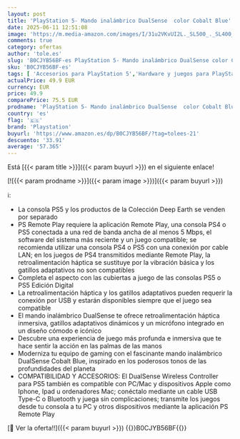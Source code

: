 ```yaml
---
layout: post
title: 'PlayStation 5- Mando inalámbrico DualSense  color Cobalt Blue'
date: 2025-06-11 12:51:08
image: 'https://m.media-amazon.com/images/I/31u2VKvUI2L._SL500_._SL400_.jpg'
comments: true
category: ofertas
author: 'tole.es'
slug: 'B0CJYB56BF-es PlayStation 5- Mando inalámbrico DualSense color Cobalt Blue'
sku: 'B0CJYB56BF-es'
tags: [ 'Accesorios para PlayStation 5','Hardware y juegos para PlayStation 5','Mandos y controles para PlayStation 5','Videojuegos','playstation','🇪🇸', ]
actualPrice: 49.9 EUR
currency: EUR
price: 49.9
comparePrice: 75.5 EUR
prodname: 'PlayStation 5- Mando inalámbrico DualSense  color Cobalt Blue'
country: 'es'
flag: '🇪🇸'
brand: 'Playstation'
buyurl: 'https://www.amazon.es/dp/B0CJYB56BF/?tag=tolees-21'
descuento: '33.91'
average: '57.365'
---
```


Está [{{< param title >}}]({{< param buyurl >}}) en el siguiente enlace!

[![{{< param prodname >}}]({{< param image >}})]({{< param buyurl >}})

ℹ️:

- La consola PS5 y los productos de la Colección Deep Earth se venden por separado
- PS Remote Play requiere la aplicación Remote Play, una consola PS4 o PS5 conectada a una red de banda ancha de al menos 5 Mbps, el software del sistema más reciente y un juego compatible; se recomienda utilizar una consola PS4 o PS5 con una conexión por cable LAN; en los juegos de PS4 transmitidos mediante Remote Play, la retroalimentación háptica se sustituye por la vibración básica y los gatillos adaptativos no son compatibles
- Completa el aspecto con las cubiertas a juego de las consolas PS5 o PS5 Edición Digital
- La retroalimentación háptica y los gatillos adaptativos pueden requerir la conexión por USB y estarán disponibles siempre que el juego sea compatible
- El mando inalámbrico DualSense te ofrece retroalimentación háptica inmersiva, gatillos adaptativos dinámicos y un micrófono integrado en un diseño cómodo e icónico
- Descubre una experiencia de juego más profunda e inmersiva que te hace sentir la acción en las palmas de las manos
- Moderniza tu equipo de gaming con el fascinante mando inalámbrico DualSense Cobalt Blue, inspirado en los poderosos tonos de las profundidades del planeta
- COMPATIBILIDAD Y ACCESORIOS: El DualSense Wireless Controller para PS5 también es compatible con PC/Mac y dispositivos Apple como Iphone, Ipad u ordenadores Mac; conéctalo mediante un cable USB Type-C o Bluetooth y juega sin complicaciones; transmite los juegos desde tu consola a tu PC y otros dispositivos mediante la aplicación PS Remote Play

[🛒 Ver la oferta!!]({{< param buyurl >}})
{{<world>}}B0CJYB56BF{{</world>}}
